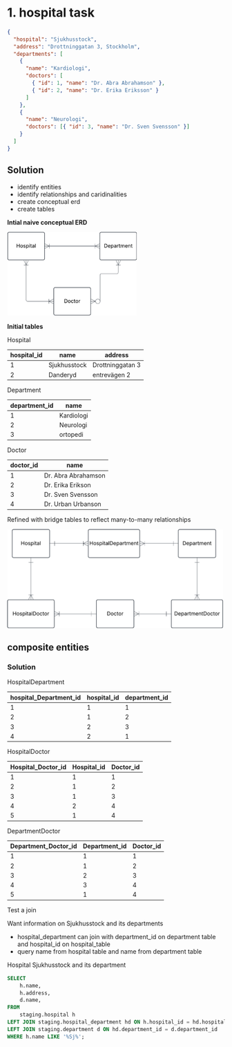 
# 1. hospital task

``` json
{
  "hospital": "Sjukhusstock",
  "address": "Drottninggatan 3, Stockholm",
  "departments": [
    {
      "name": "Kardiologi",
      "doctors": [
        { "id": 1, "name": "Dr. Abra Abrahamson" },
        { "id": 2, "name": "Dr. Erika Eriksson" }
      ]
    },
    {
      "name": "Neurologi",
      "doctors": [{ "id": 3, "name": "Dr. Sven Svensson" }]
    }
  ]
}
```
## Solution

- identify entities 
- identify relationships and caridinalities 
- create conceptual erd
- create tables


**Intial naive conceptual ERD**

<img src = "../../assets/initial_conceptual_model_ex1.png"
width=300> 

**Initial tables**

Hospital

| hospital_id | name         | address          |
|   -------   |  --------    | ----------       |
| 1           | Sjukhusstock | Drottninggatan 3 |
| 2           | Danderyd     | entrevägen 2     |


Department

| department_id | name       | 
| ------------- | --------   |
| 1             | Kardiologi | 
| 2             | Neurologi  |
| 3             | ortopedi   |


Doctor

| doctor_id | name                 |
| --------- | ---------------      |
| 1         | Dr. Abra Abrahamson  |
| 2         | Dr. Erika Erikson    |
| 3         | Dr. Sven Svensson    |
| 4         | Dr. Urban Urbanson   |


Refined with bridge tables to reflect many-to-many
relationships

<img src = "../../assets/conceptual_hospital_ex0_1.png"
width=500>

## composite entities
### Solution

HospitalDepartment

| hospital_Department_id | hospital_id | department_id |
| -----------            | --------    | ------------- |
| 1                      | 1           | 1             |
| 2                      | 1           | 2             |
| 3                      | 2           | 3             |
| 4                      | 2           | 1             |

HospitalDoctor

| Hospital_Doctor_id | Hospital_id | Doctor_id    |
| --------------     | ---------   | -----------  |
|  1                 |      1      | 1            |
|  2                 |      1      | 2            |
|  3                 |      1      | 3            |
|  4                 |      2      | 4            |
|  5                 |      1      | 4            |




DepartmentDoctor

| Department_Doctor_id | Department_id | Doctor_id |
| -------------------- | ------------- | ------    |
| 1                    | 1             | 1         |
| 2                    | 1             | 2         |
| 3                    | 2             | 3         |
| 4                    | 3             | 4         |
| 5                    | 1             | 4         |

Test a join 

Want information on Sjukhusstock and its departments 
- hospital_department can join with department_id on 
department table and hospital_id on hospital_table
- query name from hospital table and name from department 
table


Hospital Sjukhusstock and its department
 
``` sql
SELECT
	h.name,
	h.address,
	d.name,
FROM 
	staging.hospital h
LEFT JOIN staging.hospital_department hd ON h.hospital_id = hd.hospital_id 
LEFT JOIN staging.department d ON hd.department_id = d.department_id
WHERE h.name LIKE '%Sj%';
```